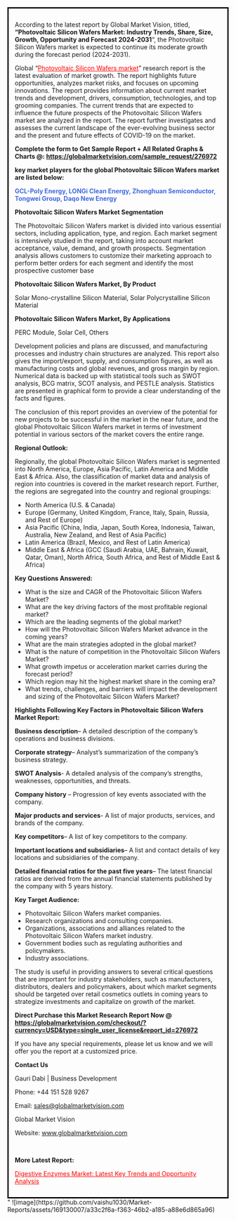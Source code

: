 <div style='border: 3px solid black; padding: 1em;'>

According to the latest report by Global Market Vision, titled, <strong>“Photovoltaic Silicon Wafers Market: Industry Trends, Share, Size, Growth, Opportunity and Forecast 2024-2031</strong>“, the Photovoltaic Silicon Wafers market is expected to continue its moderate growth during the forecast period (2024-2031).

Global “<a style='color: #ff0000;' href='https://globalmarketvision.com/reports/global-photovoltaic-silicon-wafers-market/276972'>Photovoltaic Silicon Wafers market</a>” research report is the latest evaluation of market growth. The report highlights future opportunities, analyzes market risks, and focuses on upcoming innovations. The report provides information about current market trends and development, drivers, consumption, technologies, and top grooming companies. The current trends that are expected to influence the future prospects of the Photovoltaic Silicon Wafers market are analyzed in the report. The report further investigates and assesses the current landscape of the ever-evolving business sector and the present and future effects of COVID-19 on the market.

<strong>Complete the form to Get Sample Report + All Related Graphs &amp; Charts @: <a style='color: #ff0000;' href='https://globalmarketvision.com/sample_request/276972?utm_source=linkedinPulse&utm_medium=SN&utm_campaign=SN'><strong>https://globalmarketvision.com/sample_request/276972</strong></a></strong>

<strong>key market players for the global Photovoltaic Silicon Wafers market are listed below:</strong>

<strong style='color: #4169e1;'>GCL-Poly Energy, LONGi Clean Energy, Zhonghuan Semiconductor, Tongwei Group, Daqo New Energy</strong>

<strong>Photovoltaic Silicon Wafers Market Segmentation</strong>

The Photovoltaic Silicon Wafers market is divided into various essential sectors, including application, type, and region. Each market segment is intensively studied in the report, taking into account market acceptance, value, demand, and growth prospects. Segmentation analysis allows customers to customize their marketing approach to perform better orders for each segment and identify the most prospective customer base

<strong>Photovoltaic Silicon Wafers Market, By Product</strong>

Solar Mono-crystalline Silicon Material, Solar Polycrystalline Silicon Material

<strong>Photovoltaic Silicon Wafers Market, By Applications</strong>

PERC Module, Solar Cell, Others

Development policies and plans are discussed, and manufacturing processes and industry chain structures are analyzed. This report also gives the import/export, supply, and consumption figures, as well as manufacturing costs and global revenues, and gross margin by region. Numerical data is backed up with statistical tools such as SWOT analysis, BCG matrix, SCOT analysis, and PESTLE analysis. Statistics are presented in graphical form to provide a clear understanding of the facts and figures.

The conclusion of this report provides an overview of the potential for new projects to be successful in the market in the near future, and the global Photovoltaic Silicon Wafers market in terms of investment potential in various sectors of the market covers the entire range.

<strong>Regional Outlook:</strong>

Regionally, the global Photovoltaic Silicon Wafers market is segmented into North America, Europe, Asia Pacific, Latin America and Middle East &amp; Africa. Also, the classification of market data and analysis of region into countries is covered in the market research report. Further, the regions are segregated into the country and regional groupings:
<ul>
  <li>North America (U.S. &amp; Canada)</li>
  <li>Europe (Germany, United Kingdom, France, Italy, Spain, Russia, and Rest of Europe)</li>
  <li>Asia Pacific (China, India, Japan, South Korea, Indonesia, Taiwan, Australia, New Zealand, and Rest of Asia Pacific)</li>
  <li>Latin America (Brazil, Mexico, and Rest of Latin America)</li>
  <li>Middle East &amp; Africa (GCC (Saudi Arabia, UAE, Bahrain, Kuwait, Qatar, Oman), North Africa, South Africa, and Rest of Middle East &amp; Africa)</li>
</ul>
<strong>Key Questions Answered:</strong>
<ul>
  <li>What is the size and CAGR of the Photovoltaic Silicon Wafers Market?</li>
  <li>What are the key driving factors of the most profitable regional market?</li>
  <li>Which are the leading segments of the global market?</li>
  <li>How will the Photovoltaic Silicon Wafers Market advance in the coming years?</li>
  <li>What are the main strategies adopted in the global market?</li>
  <li>What is the nature of competition in the Photovoltaic Silicon Wafers Market?</li>
  <li>What growth impetus or acceleration market carries during the forecast period?</li>
  <li>Which region may hit the highest market share in the coming era?</li>
  <li>What trends, challenges, and barriers will impact the development and sizing of the Photovoltaic Silicon Wafers Market?</li>
</ul>
<strong>Highlights Following Key Factors in Photovoltaic Silicon Wafers Market Report:</strong>

<strong>Business description</strong>– A detailed description of the company’s operations and business divisions.

<strong>Corporate strategy</strong>– Analyst’s summarization of the company’s business strategy.

<strong>SWOT Analysis</strong>- A detailed analysis of the company’s strengths, weaknesses, opportunities, and threats.

<strong>Company history</strong> – Progression of key events associated with the company.

<strong>Major products and services</strong>- A list of major products, services, and brands of the company.

<strong>Key competitors</strong>– A list of key competitors to the company.

<strong>Important locations and subsidiaries</strong>– A list and contact details of key locations and subsidiaries of the company.

<strong>Detailed financial ratios for the past five years</strong>– The latest financial ratios are derived from the annual financial statements published by the company with 5 years history.

<strong>Key Target Audience:</strong>
<ul>
  <li>Photovoltaic Silicon Wafers market companies.</li>
  <li>Research organizations and consulting companies.</li>
  <li>Organizations, associations and alliances related to the Photovoltaic Silicon Wafers market industry.</li>
  <li>Government bodies such as regulating authorities and policymakers.</li>
  <li>Industry associations.</li>
</ul>
The study is useful in providing answers to several critical questions that are important for industry stakeholders, such as manufacturers, distributors, dealers and policymakers, about which market segments should be targeted over retail cosmetics outlets in coming years to strategize investments and capitalize on growth of the market.

<strong>Direct Purchase this Market Research Report Now @ </strong><strong><a style='color: #ff0000;' href='https://globalmarketvision.com/checkout/?currency=USD&type=single_user_license&report_id=276972?utm_source=linkedinPulse&utm_medium=SN&utm_campaign=SN'><strong>https://globalmarketvision.com/checkout/?currency=USD&type=single_user_license&report_id=276972</strong></a></strong>

If you have any special requirements, please let us know and we will offer you the report at a customized price.
<p id='ember58' class='ember-view reader-content-blocks__paragraph'><strong>Contact Us</strong></p>
<p id='ember59' class='ember-view reader-content-blocks__paragraph'>Gauri Dabi | Business Development</p>
<p id='ember60' class='ember-view reader-content-blocks__paragraph'>Phone: +44 151 528 9267</p>
Email: <a href='mailto:sales@globalmarketvision.com'>sales@globalmarketvision.com</a>

Global Market Vision

Website: <a href='http://www.globalmarketvision.com'>www.globalmarketvision.com</a>

&nbsp;

<strong>More Latest Report:</strong>

<a style='color: #ff0000;' href='https://medium.com/@rucharoy818/digestive-enzymes-market-latest-key-trends-and-opportunity-analysis-afd398e0260c'>Digestive Enzymes Market: Latest Key Trends and Opportunity Analysis</a>

</div>"
![image](https://github.com/vaishu1030/Market-Reports/assets/169130007/a33c2f6a-f363-46b2-a185-a88e6d865a96)
